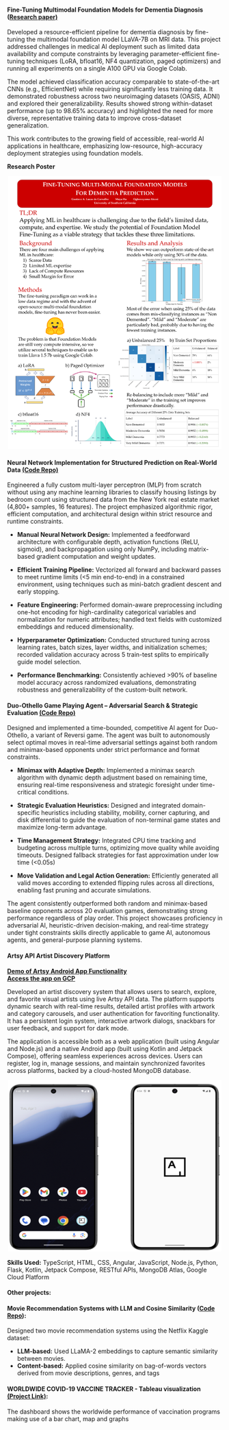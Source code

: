 #### Fine-Tuning Multimodal Foundation Models for Dementia Diagnosis ([Research paper)](https://github.com/Yoma01/Research-Contributions/blob/main/Dementia_prediction_reserach/Fine-Tuning%20Multimodal%20Foundation%20Models%20for%20Dementia%20Diagnosis.pdf)
Developed a resource-efficient pipeline for dementia diagnosis by fine-tuning the multimodal foundation model LLaVA-7B on MRI data. This project addressed challenges in medical AI deployment such as limited data availability and compute constraints by leveraging parameter-efficient fine-tuning techniques (LoRA, bfloat16, NF4 quantization, paged optimizers) and running all experiments on a single A100 GPU via Google Colab.

The model achieved classification accuracy comparable to state-of-the-art CNNs (e.g., EfficientNet) while requiring significantly less training data. It demonstrated robustness across two neuroimaging datasets (OASIS, ADNI) and explored their generalizability. Results showed strong within-dataset performance (up to 98.65% accuracy) and highlighted the need for more diverse, representative training data to improve cross-dataset generalization.

This work contributes to the growing field of accessible, real-world AI applications in healthcare, emphasizing low-resource, high-accuracy deployment strategies using foundation models.

**Research Poster**

<p align="center">
  <img src="/static/assets/img/Poster%20566.png" alt="dementia_prediction_poster" width="500"/>
</p>

#### Neural Network Implementation for Structured Prediction on Real-World Data [(Code Repo)](https://github.com/Yoma01/Housing-Price-Prediction-Neural-Network-) 

Engineered a fully custom multi-layer perceptron (MLP) from scratch without using any machine learning libraries to classify housing listings by bedroom count using structured data from the New York real estate market (4,800+ samples, 16 features). The project emphasized algorithmic rigor, efficient computation, and architectural design within strict resource and runtime constraints.

- **Manual Neural Network Design:** Implemented a feedforward architecture with configurable depth, activation functions (ReLU, sigmoid), and backpropagation using only NumPy, including matrix-based gradient computation and weight updates.

- **Efficient Training Pipeline:** Vectorized all forward and backward passes to meet runtime limits (<5 min end-to-end) in a constrained environment, using techniques such as mini-batch gradient descent and early stopping.

- **Feature Engineering:** Performed domain-aware preprocessing including one-hot encoding for high-cardinality categorical variables and normalization for numeric attributes; handled text fields with customized embeddings and reduced dimensionality.

- **Hyperparameter Optimization:** Conducted structured tuning across learning rates, batch sizes, layer widths, and initialization schemes; recorded validation accuracy across 5 train-test splits to empirically guide model selection.

- **Performance Benchmarking:** Consistently achieved >90% of baseline model accuracy across randomized evaluations, demonstrating robustness and generalizability of the custom-built network.

#### Duo-Othello Game Playing Agent – Adversarial Search & Strategic Evaluation [(Code Repo)](https://github.com/Yoma01/othello_AI_agent) 

Designed and implemented a time-bounded, competitive AI agent for Duo-Othello, a variant of Reversi game. The agent was built to autonomously select optimal moves in real-time adversarial settings against both random and minimax-based opponents under strict performance and format constraints.

- **Minimax with Adaptive Depth:** Implemented a minimax search algorithm with dynamic depth adjustment based on remaining time, ensuring real-time responsiveness and strategic foresight under time-critical conditions.

- **Strategic Evaluation Heuristics:** Designed and integrated domain-specific heuristics including stability, mobility, corner capturing, and disk differential to guide the evaluation of non-terminal game states and maximize long-term advantage.

- **Time Management Strategy:** Integrated CPU time tracking and budgeting across multiple turns, optimizing move quality while avoiding timeouts. Designed fallback strategies for fast approximation under low time (<0.05s)

- **Move Validation and Legal Action Generation:** Efficiently generated all valid moves according to extended flipping rules across all directions, enabling fast pruning and accurate simulations.

The agent consistently outperformed both random and minimax-based baseline opponents across 20 evaluation games, demonstrating strong performance regardless of play order. This project showcases proficiency in adversarial AI, heuristic-driven decision-making, and real-time strategy under tight constraints skills directly applicable to game AI, autonomous agents, and general-purpose planning systems.

#### Artsy API Artist Discovery Platform 

**[Demo of Artsy Android App Functionality](https://youtu.be/ykjJmsXR2ys)** <br />
**[Access the app on GCP](https://test-317810304200.us-west1.run.app/)**

Developed an artist discovery system that allows users to search, explore, and favorite visual artists using live Artsy API data. The platform supports dynamic search with real-time results, detailed artist profiles with artwork and category carousels, and user authentication for favoriting functionality. It has a persistent login system, interactive artwork dialogs,  snackbars for user feedback, and support for dark mode.

The application is accessible both as a web application (built using Angular and Node.js) and a native Android app (built using Kotlin and Jetpack Compose), offering seamless experiences across devices. Users can register, log in, manage sessions, and maintain synchronized favorites across platforms, backed by a cloud-hosted MongoDB database.

<p align="center">
  <a href="https://youtu.be/ykjJmsXR2ys" target="_blank">
   <img src="static/assets/img/thumbnail.png" alt="Artsy API" width="500" height="400" border="0" />
  </a>
</p>

**Skills Used:** TypeScript, HTML, CSS, Angular, JavaScript, Node.js, Python, Flask, Kotlin, Jetpack Compose, RESTful APIs, MongoDB Atlas, Google Cloud Platform


#### Other projects:

#### Movie Recommendation Systems with LLM and Cosine Similarity ([Code Repo](https://github.com/Yoma01/Movie-Recommendation-Systems-with-LLM-and-Cosine-Similarity-)):
Designed two movie recommendation systems using the Netflix Kaggle dataset:
- **LLM-based:** Used LLaMA-2 embeddings to capture semantic similarity between movies.
- **Content-based:** Applied cosine similarity on bag-of-words vectors derived from movie descriptions, genres, and tags

#### WORLDWIDE COVID-19 VACCINE TRACKER - Tableau visualization [(Project Link)](https://public.tableau.com/app/profile/yoma.akoni/viz/covid-19globalvaccinetracker_16829564134810/covidvaccinetracker):
The dashboard shows the worldwide performance of vaccination programs making use of a bar chart, map and graphs

